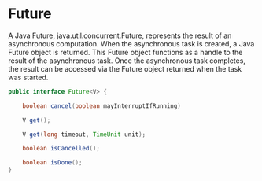 # Future

A Java Future, java.util.concurrent.Future, represents the result of an asynchronous computation. When the asynchronous
task is created, a Java Future object is returned. This Future object functions as a handle to the result of the
asynchronous task. Once the asynchronous task completes, the result can be accessed via the Future object returned when
the task was started.

```java
public interface Future<V> {

    boolean cancel(boolean mayInterruptIfRunning)

    V get();

    V get(long timeout, TimeUnit unit);

    boolean isCancelled();

    boolean isDone();
}
```

